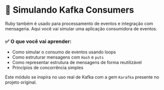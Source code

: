 # 🧠 Simulando Kafka Consumers

Ruby também é usado para processamento de eventos e integração com mensageria. Aqui você vai simular uma aplicação consumidora de eventos.

### ✅ O que você vai aprender:
- Como simular o consumo de eventos usando loops
- Como estruturar mensagens com `Hash` e `puts`
- Como representar estrutura de mensagens de forma reutilizável
- Princípios de concorrência simples

Este módulo se inspira no uso real de Kafka com a gem `Karafka` presente no projeto original.

